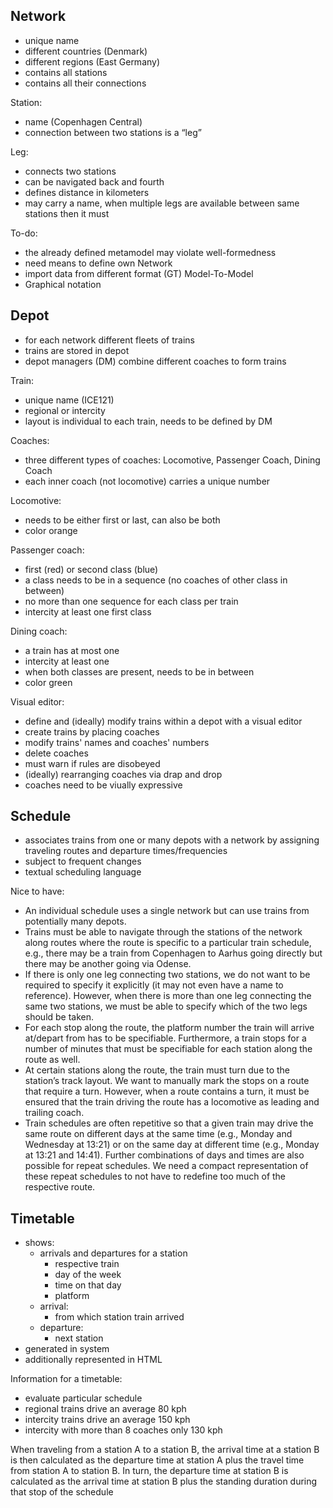 ## Network

- unique name
- different countries (Denmark)
- different regions (East Germany)
- contains all stations
- contains all their connections

Station:
- name (Copenhagen Central)
- connection between two stations is a “leg”

Leg:
- connects two stations
- can be navigated back and fourth
- defines distance in kilometers
- may carry a name, when multiple legs are available between same stations then it must

To-do:
- the already defined metamodel may violate well-formedness
- need means to define own Network
- import data from different format (GT) Model-To-Model
- Graphical notation


## Depot

- for each network different fleets of trains
- trains are stored in depot
- depot managers (DM) combine different coaches to form trains

Train:
- unique name (ICE121)
- regional or intercity
- layout is individual to each train, needs to be defined by DM

Coaches:
- three different types of coaches: Locomotive, Passenger Coach, Dining Coach
- each inner coach (not locomotive) carries a unique number

Locomotive:
- needs to be either first or last, can also be both
- color orange

Passenger coach:
- first (red) or second class (blue)
- a class needs to be in a sequence (no coaches of other class in between)
- no more than one sequence for each class per train
- intercity at least one first class

Dining coach:
- a train has at most one
- intercity at least one
- when both classes are present, needs to be in between
- color green

Visual editor:
- define and (ideally) modify trains within a depot with a visual editor
- create trains by placing coaches
- modify trains' names and coaches' numbers
- delete coaches
- must warn if rules are disobeyed
- (ideally) rearranging coaches via drap and drop
- coaches need to be viually expressive

## Schedule
- associates trains from one or many depots with a network by assigning traveling routes and departure times/frequencies
- subject to frequent changes
- textual scheduling language

Nice to have:
- An individual schedule uses a single network but can use trains from potentially many depots.
- Trains must be able to navigate through the stations of the network along routes where the route is
specific to a particular train schedule, e.g., there may be a train from Copenhagen to Aarhus going
directly but there may be another going via Odense.
- If there is only one leg connecting two stations, we do not want to be required to specify it explicitly (it
may not even have a name to reference). However, when there is more than one leg connecting the
same two stations, we must be able to specify which of the two legs should be taken.
- For each stop along the route, the platform number the train will arrive at/depart from has to be specifiable. Furthermore, a train stops for a number of minutes that must be specifiable for each
station along the route as well.
- At certain stations along the route, the train must turn due to the station’s track layout. We want to
manually mark the stops on a route that require a turn. However, when a route contains a turn, it must
be ensured that the train driving the route has a locomotive as leading and trailing coach.
- Train schedules are often repetitive so that a given train may drive the same route on different days at
the same time (e.g., Monday and Wednesday at 13:21) or on the same day at different time (e.g., Monday at 13:21 and 14:41). Further combinations of days and times are also possible for repeat schedules. We need a compact representation of these repeat schedules to not have to redefine too much of the respective route.

## Timetable

- shows:
  - arrivals and departures for a station
    - respective train
    - day of the week
    - time on that day
    - platform
  - arrival:
    - from which station train arrived
  - departure:
    - next station
- generated in system
- additionally represented in HTML

Information for a timetable:
- evaluate particular schedule
- regional trains drive an average 80 kph
- intercity trains drive an average 150 kph
- intercity with more than 8 coaches only 130 kph

When traveling from a station A to a station B, the arrival time at a station B is then calculated as the departure time at station A plus the travel time from station A to station B. In turn, the departure time at station B is calculated as the arrival time at station B plus the standing duration during that stop of the schedule

